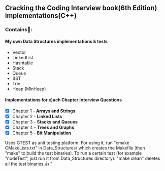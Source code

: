 Cracking the Coding Interview book(6th Edition) implementations(C++)
-------------------------------------------------------------------

### Contains:metal:: 
  #### My own Data Structures implementations & tests
  - Vector
  - LinkedList
  - Hashtable
  - Stack
  - Queue
  - BST
  - Trie
  - Heap (MinHeap)
    
  #### Implementations for e)ach Chapter Interview Questions
  - [x] Chapter 1 - **Arrays and Strings**
  - [x] Chapter 2 - **Linked Lists**
  - [x] Chapter 3 - **Stacks and Queues**
  - [x] Chapter 4 - **Trees and Graphs**
  - [x] Chapter 5 - **Bit Manipulation**
  
Uses GTEST as unit testing platform. For using it, run "cmake CMakeLists.txt" in Data_Structures/ which creates the Makefile (then "make" to build the test binaries). To run a certain test (for example "nodeTest", just run it from Data_Structures directory). "make clean" deletes all the test binaries.:+1:
"

